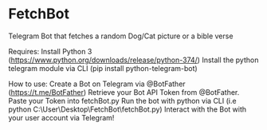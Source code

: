 # FetchBot
 Telegram Bot that fetches a random Dog/Cat picture or a bible verse

Requires: 
Install Python 3 (https://www.python.org/downloads/release/python-374/)
Install the python telegram module via CLI (pip install python-telegram-bot)

How to use:
Create a Bot on Telegram via @BotFather (https://t.me/BotFather)
Retrieve your Bot API Token from @BotFather.
Paste your Token into fetchBot.py
Run the bot with python via CLI (i.e python C:\User\Desktop\FetchBot\fetchBot.py)
Interact with the Bot with your user account via Telegram!